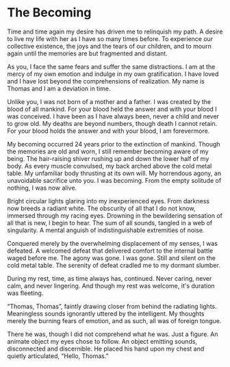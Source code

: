 The Becoming
=============

Time and time again my desire has driven me to relinquish my path. A desire to live my life with her as I have so many times before. To experience our collective existence, the joys and the tears of our children, and to mourn again until the memories are but fragmented and distant.

As you, I face the same fears and suffer the same distractions. I am at the mercy of my own emotion and indulge in my own gratification. I have loved and I have lost beyond the comprehensions of realization. My name is Thomas and I am a deviation in time.

Unlike you, I was not born of a mother and a father. I was created by the blood of all mankind. For your blood held the answer and with your blood I was conceived. I have been as I have always been, never a child and never to grow old. My deaths are beyond numbers, though death I cannot retain. For your blood holds the answer and with your blood, I am forevermore.

My becoming occurred 24 years prior to the extinction of mankind. Though the memories are old and worn, I still remember becoming aware of my being. The hair-raising shiver rushing up and down the lower half of my body. As every muscle convulsed, my back arched above the cold metal table. My unfamiliar body thrusting at its own will. My horrendous agony, an unavoidable sacrifice unto you. I was becoming. From the empty solitude of nothing, I was now alive.

Bright circular lights glaring into my inexperienced eyes. From darkness now breeds a radiant white. The obscurity of all that I do not know, immersed through my racing eyes. Drowning in the bewildering sensation of all that is new, I begin to hear. The sum of all sounds, tangled in a web of singularity. A mental anguish of indistinguishable extremities of noise. 
 
Conquered merely by the overwhelming displacement of my senses, I was defeated. A welcomed defeat that delivered comfort to the internal battle waged before me. The agony was gone. I was gone. Still and silent on the cold metal table. The serenity of defeat cradled me to my dormant slumber.

During my rest, time, as time always has, continued. Never caring, never calm, and never lingering. And though my rest was welcome, it's duration was fleeting.
 
“Thomas, Thomas”, faintly drawing closer from behind the radiating lights. Meaningless sounds ignorantly uttered by the intelligent. My thoughts merely the burning fears of emotion, and as such, all was of foreign tongue.

There he was, though I did not comprehend what he was. Just a figure. An animate object my eyes chose to follow. An object emitting sounds, disconnected and discernible. He placed his hand upon my chest and quietly articulated, "Hello, Thomas."   